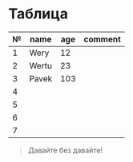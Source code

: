 # Таблица

|№|name|age|comment|
|-|----|--|--|
|1|Wery|12|
|2|Wertu|23|
|3|Pavek|103|
|4||||
|5||||
|6||||
|7||||

>Давайте без давайте!

